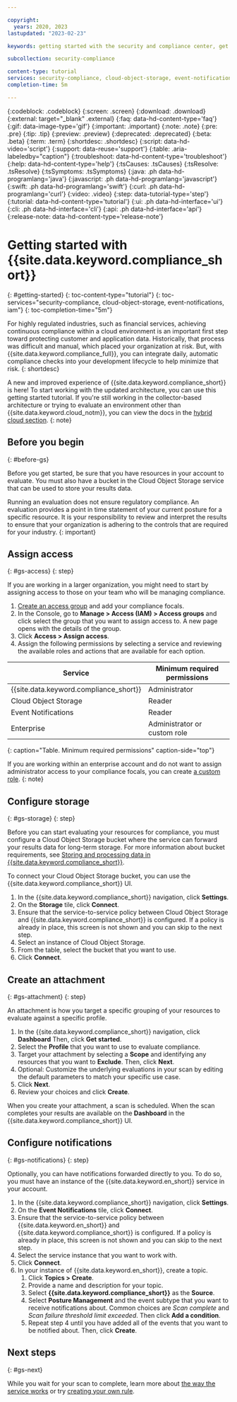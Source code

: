 ```yaml
---

copyright:
  years: 2020, 2023
lastupdated: "2023-02-23"

keywords: getting started with the security and compliance center, get started, security, compliance

subcollection: security-compliance

content-type: tutorial
services: security-compliance, cloud-object-storage, event-notifications, iam
completion-time: 5m

---
```


{:codeblock: .codeblock}
{:screen: .screen}
{:download: .download}
{:external: target="_blank" .external}
{:faq: data-hd-content-type='faq'}
{:gif: data-image-type='gif'}
{:important: .important}
{:note: .note}
{:pre: .pre}
{:tip: .tip}
{:preview: .preview}
{:deprecated: .deprecated}
{:beta: .beta}
{:term: .term}
{:shortdesc: .shortdesc}
{:script: data-hd-video='script'}
{:support: data-reuse='support'}
{:table: .aria-labeledby="caption"}
{:troubleshoot: data-hd-content-type='troubleshoot'}
{:help: data-hd-content-type='help'}
{:tsCauses: .tsCauses}
{:tsResolve: .tsResolve}
{:tsSymptoms: .tsSymptoms}
{:java: .ph data-hd-programlang='java'}
{:javascript: .ph data-hd-programlang='javascript'}
{:swift: .ph data-hd-programlang='swift'}
{:curl: .ph data-hd-programlang='curl'}
{:video: .video}
{:step: data-tutorial-type='step'}
{:tutorial: data-hd-content-type='tutorial'}
{:ui: .ph data-hd-interface='ui'}
{:cli: .ph data-hd-interface='cli'}
{:api: .ph data-hd-interface='api'}
{:release-note: data-hd-content-type='release-note'}

# Getting started with {{site.data.keyword.compliance_short}}
{: #getting-started}
{: toc-content-type="tutorial"}
{: toc-services="security-compliance, cloud-object-storage, event-notifications, iam"}
{: toc-completion-time="5m"}

For highly regulated industries, such as financial services, achieving continuous compliance within a cloud environment is an important first step toward protecting customer and application data. Historically, that process was difficult and manual, which placed your organization at risk. But, with {{site.data.keyword.compliance_full}}, you can integrate daily, automatic compliance checks into your development lifecycle to help minimize that risk.
{: shortdesc}

A new and improved experience of {{site.data.keyword.compliance_short}} is here! To start working with the updated architecture, you can use this getting started tutorial. If you're still working in the collector-based architecture or trying to evaluate an environment other than {{site.data.keyword.cloud_notm}}, you can view the docs in the [hybrid cloud section](/docs/security-compliance?topic=security-compliance-collector).
{: note}


## Before you begin
{: #before-gs}

Before you get started, be sure that you have resources in your account to evaluate. You must also have a bucket in the Cloud Object Storage service that can be used to store your results data.

Running an evaluation does not ensure regulatory compliance. An evaluation provides a point in time statement of your current posture for a specific resource. It is your responsibility to review and interpret the results to ensure that your organization is adhering to the controls that are required for your industry. 
{: important}


## Assign access
{: #gs-access}
{: step}

If you are working in a larger organization, you might need to start by assigning access to those on your team who will be managing compliance. 

1. [Create an access group](/docs/account?topic=account-groups#create_ag) and add your compliance focals.
2. In the Console, go to **Manage > Access (IAM) > Access groups** and click select the group that you want to assign access to. A new page opens with the details of the group.
3. Click **Access > Assign access**.
4. Assign the following permissions by selecting a service and reviewing the available roles and actions that are available for each option.

| Service | Minimum required permissions |
|---------|----------------------|
| {{site.data.keyword.compliance_short}} | Administrator |
| Cloud Object Storage | Reader |
| Event Notifications | Reader |
| Enterprise | Administrator or custom role |
{: caption="Table. Minimum required permissions" caption-side="top"}

If you are working within an enterprise account and do not want to assign administrator access to your compliance focals, you can create [a custom role](/docs/security-compliance?topic=security-compliance-assign-roles).
{: note}


## Configure storage
{: #gs-storage}
{: step}

Before you can start evaluating your resources for compliance, you must configure a Cloud Object Storage bucket where the service can forward your results data for long-term storage. For more information about bucket requirements, see [Storing and processing data in {{site.data.keyword.compliance_short}}](/docs/security-compliance?topic=security-compliance-storage).

To connect your Cloud Object Storage bucket, you can use the {{site.data.keyword.compliance_short}} UI.

1. In the {{site.data.keyword.compliance_short}} navigation, click **Settings**.
2. On the **Storage** tile, click **Connect**.
3. Ensure that the service-to-service policy between Cloud Object Storage and {{site.data.keyword.compliance_short}} is configured. If a policy is already in place, this screen is not shown and you can skip to the next step. 
4. Select an instance of Cloud Object Storage.
5. From the table, select the bucket that you want to use.
6. Click **Connect**.


## Create an attachment
{: #gs-attachment}
{: step}

An attachment is how you target a specific grouping of your resources to evaluate against a specific profile.

1. In the {{site.data.keyword.compliance_short}} navigation, click **Dashboard** Then, click **Get started**.
2. Select the **Profile** that you want to use to evaluate compliance.
3. Target your attachment by selecting a **Scope** and identifying any resources that you want to **Exclude**. Then, click **Next**.
4. Optional: Customize the underlying evaluations in your scan by editing the default parameters to match your specific use case.
5. Click **Next**.
8. Review your choices and click **Create**.

When you create your attachment, a scan is scheduled. When the scan completes your results are available on the **Dashboard** in the {{site.data.keyword.compliance_short}} UI.

## Configure notifications
{: #gs-notifications}
{: step}

Optionally, you can have notifications forwarded directly to you. To do so, you must have an instance of the {{site.data.keyword.en_short}} service in your account.

1. In the {{site.data.keyword.compliance_short}} navigation, click **Settings**.
2. On the **Event Notifications** tile, click **Connect**.
3. Ensure that the service-to-service policy between {{site.data.keyword.en_short}} and {{site.data.keyword.compliance_short}} is configured. If a policy is already in place, this screen is not shown and you can skip to the next step.
4. Select the service instance that you want to work with.
5. Click **Connect**. 
6. In your instance of {{site.data.keyword.en_short}}, create a topic.
	1. Click **Topics > Create**.
	2. Provide a name and description for your topic.
	3. Select **{{site.data.keyword.compliance_short}}** as the **Source**.
	4. Select **Posture Management** and the event subtype that you want to receive notifications about. Common choices are *Scan complete* and *Scan failure threshold limit exceeded*. Then click **Add a condition**.
	5. Repeat step 4 until you have added all of the events that you want to be notified about. Then, click **Create**.


## Next steps
{: #gs-next}

While you wait for your scan to complete, learn more about [the way the service works](/docs/security-compliance?topic=security-compliance-posture-management) or try [creating your own rule](/docs/security-compliance?topic=security-compliance-rules-define).


